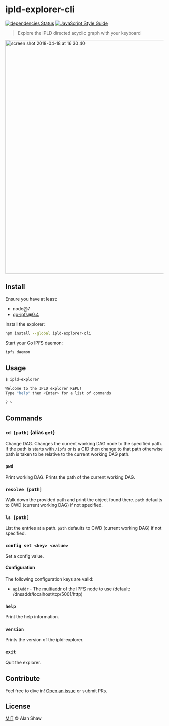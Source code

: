 # ipld-explorer-cli

[![dependencies Status](https://david-dm.org/tableflip/ipld-explorer-cli/status.svg)](https://david-dm.org/tableflip/ipld-explorer-cli) [![JavaScript Style Guide](https://img.shields.io/badge/code_style-standard-brightgreen.svg)](https://standardjs.com)

> Explore the IPLD directed acyclic graph with your keyboard

<img width="740" alt="screen shot 2018-04-18 at 16 30 40" src="https://user-images.githubusercontent.com/152863/38942150-01a0f8e4-4326-11e8-9c1b-559373b0cdcc.png">

## Install

Ensure you have at least:

* node@7
* go-ipfs@0.4

Install the explorer:

```sh
npm install --global ipld-explorer-cli
```

Start your Go IPFS daemon:

```sh
ipfs daemon
```

## Usage

```sh
$ ipld-explorer

Welcome to the IPLD explorer REPL!
Type "help" then <Enter> for a list of commands

? >
```

## Commands

### `cd [path]` (alias `get`)

Change DAG. Changes the current working DAG node to the specified path. If the path is starts with `/ipfs` or is a CID then change to that path otherwise path is taken to be relative to the current working DAG path.

### `pwd`

Print working DAG. Prints the path of the current working DAG.

### `resolve [path]`

Walk down the provided path and print the object found there. `path` defaults to CWD (current working DAG) if not specified.

### `ls [path]`

List the entries at a path. `path` defaults to CWD (current working DAG) if not specified.

### `config set <key> <value>`

Set a config value.

#### Configuration

The following configuration keys are valid:

* `apiAddr` - The [multiaddr](https://multiformats.io/multiaddr/) of the IPFS node to use (default: /dnsaddr/localhost/tcp/5001/http)

### `help`

Print the help information.

### `version`

Prints the version of the ipld-explorer.

### `exit`

Quit the explorer.

## Contribute

Feel free to dive in! [Open an issue](https://github.com/tableflip/ipld-explorer-cli/issues/new) or submit PRs.

## License

[MIT](LICENSE) © Alan Shaw

